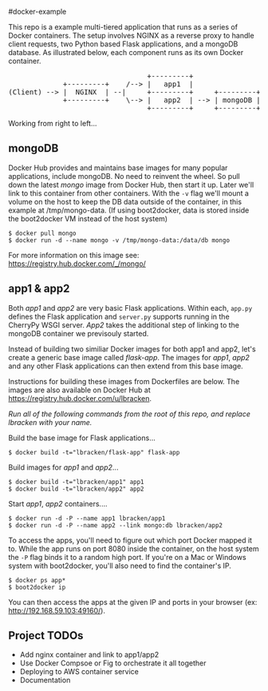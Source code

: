 #docker-example

This repo is a example multi-tiered application that runs as a series of Docker containers.  The setup involves NGINX as a reverse proxy to handle client requests, two Python based Flask applications, and a mongoDB database.  As illustrated below, each component runs as its own Docker container.

<pre>
                                 +---------+
             +---------+    /--> |   app1  |
(Client) --> |  NGINX  | --|     +---------+     +---------+
             +---------+    \--> |   app2  | --> | mongoDB |
                                 +---------+     +---------+
</pre>

Working from right to left...

mongoDB
---------

Docker Hub provides and maintains base images for many popular applications, include mongoDB. No need to reinvent the wheel.  So pull down the latest *mongo* image from Docker Hub, then start it up.  Later we'll link to this container from other containers.  With the `-v` flag we'll mount a volume on the host to keep the DB data outside of the container, in this example at /tmp/mongo-data.  (If using boot2docker, data is stored inside the boot2docker VM instead of the host system)

    $ docker pull mongo
    $ docker run -d --name mongo -v /tmp/mongo-data:/data/db mongo

For more information on this image see: https://registry.hub.docker.com/_/mongo/



app1 & app2
-------------
Both *app1* and *app2* are very basic Flask applications.  Within each, `app.py` defines the Flask application and `server.py` supports running in the CherryPy WSGI server.  *App2* takes the additional step of linking to the mongoDB container we previsouly started.

Instead of building two similiar Docker images for both app1 and app2, let's create a generic base image called *flask-app*.  The images for *app1*, *app2* and any other Flask applications can then extend from this base image.

Instructions for building these images from Dockerfiles are below. The images are also available on Docker Hub at https://registry.hub.docker.com/u/lbracken.

*Run all of the following commands from the root of this repo, and replace lbracken with your name.*

Build the base image for Flask applications...

	$ docker build -t="lbracken/flask-app" flask-app

Build images for *app1* and *app2*...

	$ docker build -t="lbracken/app1" app1
	$ docker build -t="lbracken/app2" app2

Start *app1*, *app2* containers....

	$ docker run -d -P --name app1 lbracken/app1
	$ docker run -d -P --name app2 --link mongo:db lbracken/app2

To access the apps, you'll need to figure out which port Docker mapped it to.  While the app runs on port 8080 inside the container, on the host system the `-P` flag binds it to a random high port.  If you're on a Mac or Windows system with boot2docker, you'll also need to find the container's IP.  

	$ docker ps app*
	$ boot2docker ip

You can then access the apps at the given IP and ports in your browser (ex: http://192.168.59.103:49160/).


Project TODOs
-------------
* Add nginx container and link to app1/app2
* Use Docker Compsoe or Fig to orchestrate it all together
* Deploying to AWS container service
* Documentation
